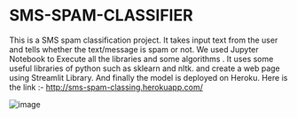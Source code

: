 # SMS-SPAM-CLASSIFIER
This is a SMS spam classification project. It takes input text from the user and tells whether the text/message is spam or not.﻿ We used Jupyter Notebook to Execute all the libraries and some algorithms . It uses some useful libraries of python such as sklearn and nltk. and create a web page using Streamlit Library. 
And finally the model is deployed on Heroku.
Here is the link :-
http://sms-spam-classing.herokuapp.com/


![image](https://github.com/aniket-singh8299/SMS-SPAM-CLASSIFIER/assets/89138903/c37e66e7-9376-4d52-8ecd-3fc97905f7ef)
